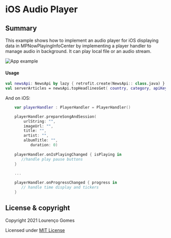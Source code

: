 iOS Audio Player 
================

Summary
-------

This example shows how to implement an audio player for iOS displaying data in MPNowPlayingInfoCenter by implementing a player handler to manage audio in background. It can play local file or an audio stream.

![App example](docs/mobile-app.png "App example")

#### Usage


```kotlin
val newsApi: NewsApi by lazy { retrofit.create(NewsApi:: class.java) }
val serverArticles = newsApi.topHeadlinesGet( country, category, apiKey)
```

And on iOS:

```swift
    var playerHandler : PlayerHandler = PlayerHandler()

    playerHandler.prepareSongAndSession(
        urlString: "",
        imageUrl: "",
        title: "",
        artist: "",
        albumTitle: "",
           duration: 0)
      
    playerHandler.onIsPlayingChanged { isPlaying in
       //handle play pause buttons
    }
        
    ...

    playerHandler.onProgressChanged { progress in
       // handle time display and tickers
    }
```


License & copyright
-------------------

Copyright 2021 Lourenço Gomes

Licensed under [MIT License](LICENSE)
